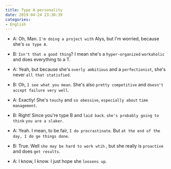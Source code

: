 ```yaml
---
title: Type A personality
date: 2019-04-24 23:30:39
categories:
- English
---
```


- A: Oh, Man. `I'm doing a project with` Alys, but I'm worried, because she's `so type A`.

- B: `Isn't that a good thing`? I mean she's a `hyper-organized` `workaholic` and does everything to a T.

- A: Yeah, but because she's `overly ambitious` and a `perfectionist`, she's never `all that statisfied`. 

- B: Oh, `I see what you mean`. She's also `pretty competitive` and `doesn't accept failure very well`.
  
- A: Exactly! She's `touchy` and `so obessive`, `especially about` `time management`.

- B: Right! Since you're type B and `laid back`. `she's probably going to think` `you are a slaker`.

- A: Yeah. I mean, to be fair, `I do procrastinate`. But `at the end of the day, I do ge things done`.

- B: True. Well `she may be hard to work wtih` , but she really is `proactive` and does `get results`.

- A: I know, I know. I just hope she `loosens up`.